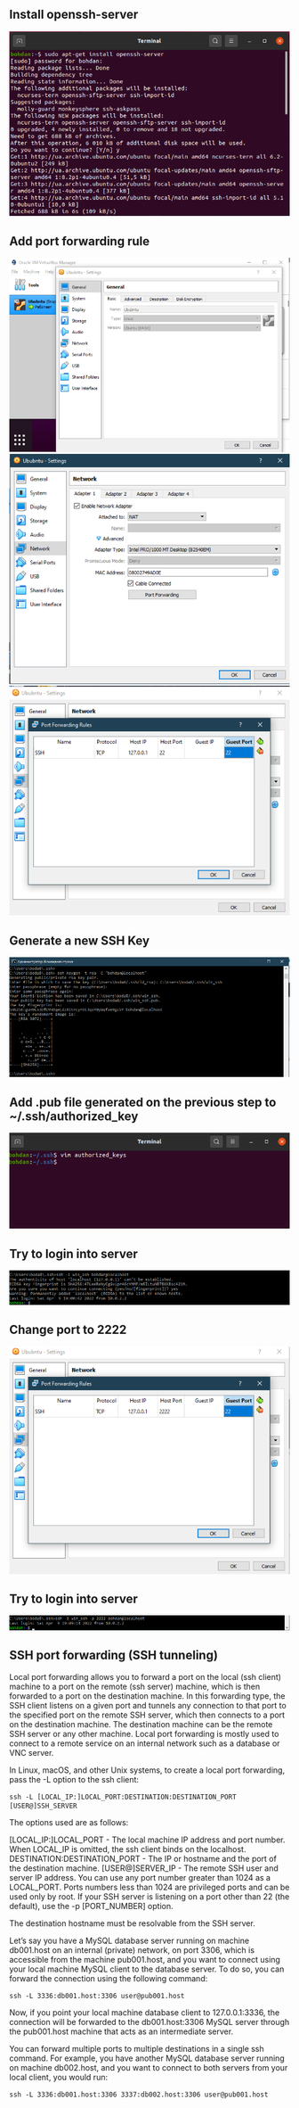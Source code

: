 ## Install openssh-server
<img src="1.png"></img>
## Add port forwarding rule
<img src="2.png"></img>
<img src="3.png"></img>
<img src="4.png"></img>
## Generate a new SSH Key
<img src="5.png"></img>
## Add .pub file generated on the previous step to ~/.ssh/authorized_key
<img src="6.png"></img>
## Try to login into server
<img src="7.png"></img>
## Change port to 2222
<img src="8.png"></img>
## Try to login into server
<img src="9.png"></img>

## SSH port forwarding (SSH tunneling)
Local port forwarding allows you to forward a port on the local (ssh client) machine to a port on the remote (ssh server) machine, which is then forwarded to a port on the destination machine.
In this forwarding type, the SSH client listens on a given port and tunnels any connection to that port to the specified port on the remote SSH server, which then connects to a port on the destination machine. The destination machine can be the remote SSH server or any other machine.
Local port forwarding is mostly used to connect to a remote service on an internal network such as a database or VNC server.

In Linux, macOS, and other Unix systems, to create a local port forwarding, pass the -L option to the ssh client:
```
ssh -L [LOCAL_IP:]LOCAL_PORT:DESTINATION:DESTINATION_PORT [USER@]SSH_SERVER
```
The options used are as follows:

[LOCAL_IP:]LOCAL_PORT - The local machine IP address and port number. When LOCAL_IP is omitted, the ssh client binds on the localhost.
DESTINATION:DESTINATION_PORT - The IP or hostname and the port of the destination machine.
[USER@]SERVER_IP - The remote SSH user and server IP address.
You can use any port number greater than 1024 as a LOCAL_PORT. Ports numbers less than 1024 are privileged ports and can be used only by root. If your SSH server is listening on a port other than 22 (the default), use the -p [PORT_NUMBER] option.

The destination hostname must be resolvable from the SSH server.

Let’s say you have a MySQL database server running on machine db001.host on an internal (private) network, on port 3306, which is accessible from the machine pub001.host, and you want to connect using your local machine MySQL client to the database server. To do so, you can forward the connection using the following command:
```
ssh -L 3336:db001.host:3306 user@pub001.host
```
Now, if you point your local machine database client to 127.0.0.1:3336, the connection will be forwarded to the db001.host:3306 MySQL server through the pub001.host machine that acts as an intermediate server.

You can forward multiple ports to multiple destinations in a single ssh command. For example, you have another MySQL database server running on machine db002.host, and you want to connect to both servers from your local client, you would run:
```
ssh -L 3336:db001.host:3306 3337:db002.host:3306 user@pub001.host
```
